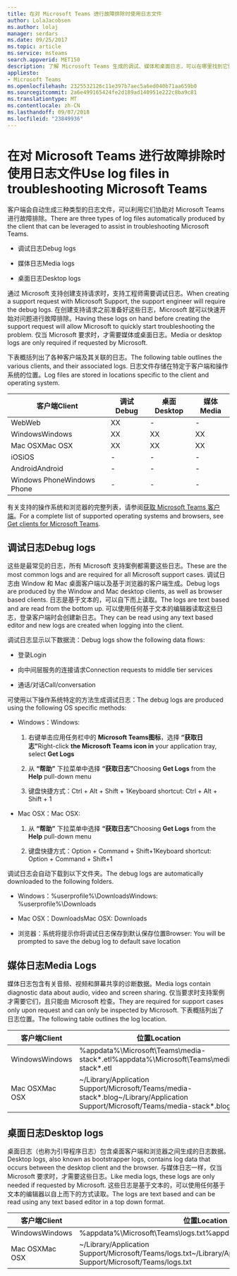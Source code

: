 ```yaml
---
title: 在对 Microsoft Teams 进行故障排除时使用日志文件
author: LolaJacobsen
ms.author: lolaj
manager: serdars
ms.date: 09/25/2017
ms.topic: article
ms.service: msteams
search.appverid: MET150
description: 了解 Microsoft Teams 生成的调试、媒体和桌面日志，可以在哪里找到它们，以及它们如何帮助进行故障排除。
appliesto:
- Microsoft Teams
ms.openlocfilehash: 2325532126c11e397b7aec5a6ed040b71aa659b0
ms.sourcegitcommit: 2a6e499165424fe2d189ad140951e222c8ba9c81
ms.translationtype: MT
ms.contentlocale: zh-CN
ms.lasthandoff: 09/07/2018
ms.locfileid: "23849936"
---
```

<a name="use-log-files-in-troubleshooting-microsoft-teams"></a><span data-ttu-id="602a1-103">在对 Microsoft Teams 进行故障排除时使用日志文件</span><span class="sxs-lookup"><span data-stu-id="602a1-103">Use log files in troubleshooting Microsoft Teams</span></span>
=================================================

<span data-ttu-id="602a1-104">客户端会自动生成三种类型的日志文件，可以利用它们协助对 Microsoft Teams 进行故障排除。</span><span class="sxs-lookup"><span data-stu-id="602a1-104">There are three types of log files automatically produced by the client that can be leveraged to assist in troubleshooting Microsoft Teams.</span></span>

-   <span data-ttu-id="602a1-105">调试日志</span><span class="sxs-lookup"><span data-stu-id="602a1-105">Debug logs</span></span>

-   <span data-ttu-id="602a1-106">媒体日志</span><span class="sxs-lookup"><span data-stu-id="602a1-106">Media logs</span></span>

-   <span data-ttu-id="602a1-107">桌面日志</span><span class="sxs-lookup"><span data-stu-id="602a1-107">Desktop logs</span></span>

<span data-ttu-id="602a1-108">通过 Microsoft 支持创建支持请求时，支持工程师需要调试日志。</span><span class="sxs-lookup"><span data-stu-id="602a1-108">When creating a support request with Microsoft Support, the support engineer will require the debug logs.</span></span> <span data-ttu-id="602a1-109">在创建支持请求之前准备好这些日志，Microsoft 就可以快速开始对问题进行故障排除。</span><span class="sxs-lookup"><span data-stu-id="602a1-109">Having these logs on hand before creating the support request will allow Microsoft to quickly start troubleshooting the problem.</span></span> <span data-ttu-id="602a1-110">仅当 Microsoft 要求时，才需要媒体或桌面日志。</span><span class="sxs-lookup"><span data-stu-id="602a1-110">Media or desktop logs are only required if requested by Microsoft.</span></span>

<span data-ttu-id="602a1-111">下表概括列出了各种客户端及其关联的日志。</span><span class="sxs-lookup"><span data-stu-id="602a1-111">The following table outlines the various clients, and their associated logs.</span></span> <span data-ttu-id="602a1-112">日志文件存储在特定于客户端和操作系统的位置。</span><span class="sxs-lookup"><span data-stu-id="602a1-112">Log files are stored in locations specific to the client and operating system.</span></span>


|<span data-ttu-id="602a1-113">客户端</span><span class="sxs-lookup"><span data-stu-id="602a1-113">Client</span></span> |<span data-ttu-id="602a1-114">调试</span><span class="sxs-lookup"><span data-stu-id="602a1-114">Debug</span></span>|<span data-ttu-id="602a1-115">桌面</span><span class="sxs-lookup"><span data-stu-id="602a1-115">Desktop</span></span>|<span data-ttu-id="602a1-116">媒体</span><span class="sxs-lookup"><span data-stu-id="602a1-116">Media</span></span>|
|---------|---------|---------|---------|
|<span data-ttu-id="602a1-117">Web</span><span class="sxs-lookup"><span data-stu-id="602a1-117">Web</span></span>    |<span data-ttu-id="602a1-118">X</span><span class="sxs-lookup"><span data-stu-id="602a1-118">X</span></span>         |-         |-         |
|<span data-ttu-id="602a1-119">Windows</span><span class="sxs-lookup"><span data-stu-id="602a1-119">Windows</span></span>     |<span data-ttu-id="602a1-120">X</span><span class="sxs-lookup"><span data-stu-id="602a1-120">X</span></span>         |<span data-ttu-id="602a1-121">X</span><span class="sxs-lookup"><span data-stu-id="602a1-121">X</span></span>         |<span data-ttu-id="602a1-122">X</span><span class="sxs-lookup"><span data-stu-id="602a1-122">X</span></span>         |
|<span data-ttu-id="602a1-123">Mac OSX</span><span class="sxs-lookup"><span data-stu-id="602a1-123">Mac OSX</span></span>     |<span data-ttu-id="602a1-124">X</span><span class="sxs-lookup"><span data-stu-id="602a1-124">X</span></span>         |<span data-ttu-id="602a1-125">X</span><span class="sxs-lookup"><span data-stu-id="602a1-125">X</span></span>         |<span data-ttu-id="602a1-126">X</span><span class="sxs-lookup"><span data-stu-id="602a1-126">X</span></span>         |
|<span data-ttu-id="602a1-127">iOS</span><span class="sxs-lookup"><span data-stu-id="602a1-127">iOS</span></span>     |-         |-         |-         |
|<span data-ttu-id="602a1-128">Android</span><span class="sxs-lookup"><span data-stu-id="602a1-128">Android</span></span>     |-         |-         |-         |
|<span data-ttu-id="602a1-129">Windows Phone</span><span class="sxs-lookup"><span data-stu-id="602a1-129">Windows Phone</span></span>     |-         |-         |-         |

<span data-ttu-id="602a1-130">有关支持的操作系统和浏览器的完整列表，请参阅[获取 Microsoft Teams 客户端](get-clients.md)。</span><span class="sxs-lookup"><span data-stu-id="602a1-130">For a complete list of supported operating systems and browsers, see [Get clients for Microsoft Teams](get-clients.md).</span></span>

<a name="debug-logs"></a><span data-ttu-id="602a1-131">调试日志</span><span class="sxs-lookup"><span data-stu-id="602a1-131">Debug logs</span></span>
---------------------------

<span data-ttu-id="602a1-132">这些是最常见的日志，所有 Microsoft 支持案例都需要这些日志。</span><span class="sxs-lookup"><span data-stu-id="602a1-132">These are the most common logs and are required for all Microsoft support cases.</span></span> <span data-ttu-id="602a1-133">调试日志由 Window 和 Mac 桌面客户端以及基于浏览器的客户端生成。</span><span class="sxs-lookup"><span data-stu-id="602a1-133">Debug logs are produced by the Window and Mac desktop clients, as well as browser based clients.</span></span> <span data-ttu-id="602a1-134">日志是基于文本的，可以自下而上读取。</span><span class="sxs-lookup"><span data-stu-id="602a1-134">The logs are text based and are read from the bottom up.</span></span> <span data-ttu-id="602a1-135">可以使用任何基于文本的编辑器读取这些日志，登录客户端时会创建新日志。</span><span class="sxs-lookup"><span data-stu-id="602a1-135">They can be read using any text based editor and new logs are created when logging into the client.</span></span>

<span data-ttu-id="602a1-136">调试日志显示以下数据流：</span><span class="sxs-lookup"><span data-stu-id="602a1-136">Debug logs show the following data flows:</span></span>

-   <span data-ttu-id="602a1-137">登录</span><span class="sxs-lookup"><span data-stu-id="602a1-137">Login</span></span>

-   <span data-ttu-id="602a1-138">向中间层服务的连接请求</span><span class="sxs-lookup"><span data-stu-id="602a1-138">Connection requests to middle tier services</span></span>

-   <span data-ttu-id="602a1-139">通话/对话</span><span class="sxs-lookup"><span data-stu-id="602a1-139">Call/conversation</span></span>

<span data-ttu-id="602a1-140">可使用以下操作系统特定的方法生成调试日志：</span><span class="sxs-lookup"><span data-stu-id="602a1-140">The debug logs are produced using the following OS specific methods:</span></span>

-   <span data-ttu-id="602a1-141">Windows：</span><span class="sxs-lookup"><span data-stu-id="602a1-141">Windows:</span></span>

    1.  <span data-ttu-id="602a1-142">右键单击应用任务栏中的 **Microsoft Teams图标**，选择 **“获取日志”**</span><span class="sxs-lookup"><span data-stu-id="602a1-142">Right-click **the Microsoft Teams icon in** your application tray, select **Get Logs**</span></span>

    2.  <span data-ttu-id="602a1-143">从 **“帮助”** 下拉菜单中选择 **“获取日志”**</span><span class="sxs-lookup"><span data-stu-id="602a1-143">Choosing **Get Logs** from the **Help** pull-down menu</span></span>

    3.  <span data-ttu-id="602a1-144">键盘快捷方式：Ctrl + Alt + Shift + 1</span><span class="sxs-lookup"><span data-stu-id="602a1-144">Keyboard shortcut: Ctrl + Alt + Shift + 1</span></span>

-   <span data-ttu-id="602a1-145">Mac OSX：</span><span class="sxs-lookup"><span data-stu-id="602a1-145">Mac OSX:</span></span>

    1.  <span data-ttu-id="602a1-146">从 **“帮助”** 下拉菜单中选择 **“获取日志”**</span><span class="sxs-lookup"><span data-stu-id="602a1-146">Choosing **Get Logs** from the **Help** pull-down menu</span></span>

    2.  <span data-ttu-id="602a1-147">键盘快捷方式：Option + Command + Shift+1</span><span class="sxs-lookup"><span data-stu-id="602a1-147">Keyboard shortcut: Option + Command + Shift+1</span></span>

<span data-ttu-id="602a1-148">调试日志会自动下载到以下文件夹。</span><span class="sxs-lookup"><span data-stu-id="602a1-148">The debug logs are automatically downloaded to the following folders.</span></span>

-   <span data-ttu-id="602a1-149">Windows：%userprofile%\\Downloads</span><span class="sxs-lookup"><span data-stu-id="602a1-149">Windows: %userprofile%\\Downloads</span></span>

-   <span data-ttu-id="602a1-150">Mac OSX：Downloads</span><span class="sxs-lookup"><span data-stu-id="602a1-150">Mac OSX: Downloads</span></span>

-   <span data-ttu-id="602a1-151">浏览器：系统将提示你将调试日志保存到默认保存位置</span><span class="sxs-lookup"><span data-stu-id="602a1-151">Browser: You will be prompted to save the debug log to default save location</span></span>

<a name="media-logs"></a><span data-ttu-id="602a1-152">媒体日志</span><span class="sxs-lookup"><span data-stu-id="602a1-152">Media Logs</span></span>
---------------------------

<span data-ttu-id="602a1-153">媒体日志包含有关音频、视频和屏幕共享的诊断数据。</span><span class="sxs-lookup"><span data-stu-id="602a1-153">Media logs contain diagnostic data about audio, video and screen sharing.</span></span> <span data-ttu-id="602a1-154">仅当要求时支持案例才需要它们，且只能由 Microsoft 检查。</span><span class="sxs-lookup"><span data-stu-id="602a1-154">They are required for support cases only upon request and can only be inspected by Microsoft.</span></span> <span data-ttu-id="602a1-155">下表概括列出了日志位置。</span><span class="sxs-lookup"><span data-stu-id="602a1-155">The following table outlines the log location.</span></span>


|<span data-ttu-id="602a1-156">客户端</span><span class="sxs-lookup"><span data-stu-id="602a1-156">Client</span></span> |<span data-ttu-id="602a1-157">位置</span><span class="sxs-lookup"><span data-stu-id="602a1-157">Location</span></span> |
|---------|---------|
|<span data-ttu-id="602a1-158">Windows</span><span class="sxs-lookup"><span data-stu-id="602a1-158">Windows</span></span>     |<span data-ttu-id="602a1-159">%appdata%\Microsoft\Teams\media-stack\*.etl</span><span class="sxs-lookup"><span data-stu-id="602a1-159">%appdata%\Microsoft\Teams\media-stack\*.etl</span></span>         |
|<span data-ttu-id="602a1-160">Mac OSX</span><span class="sxs-lookup"><span data-stu-id="602a1-160">Mac OSX</span></span>     |<span data-ttu-id="602a1-161">~/Library/Application Support/Microsoft/Teams/media-stack\*.blog</span><span class="sxs-lookup"><span data-stu-id="602a1-161">~/Library/Application Support/Microsoft/Teams/media-stack\*.blog</span></span>         |


<a name="desktop-logs"></a><span data-ttu-id="602a1-162">桌面日志</span><span class="sxs-lookup"><span data-stu-id="602a1-162">Desktop logs</span></span>
---------------------

<span data-ttu-id="602a1-163">桌面日志（也称为引导程序日志）包含桌面客户端和浏览器之间生成的日志数据。</span><span class="sxs-lookup"><span data-stu-id="602a1-163">Desktop logs, also known as bootstrapper logs, contains log data that occurs between the desktop client and the browser.</span></span> <span data-ttu-id="602a1-164">与媒体日志一样，仅当 Microsoft 要求时，才需要这些日志。</span><span class="sxs-lookup"><span data-stu-id="602a1-164">Like media logs, these logs are only needed if requested by Microsoft.</span></span> <span data-ttu-id="602a1-165">这些日志是基于文本的，可以使用任何基于文本的编辑器以自上而下的方式读取。</span><span class="sxs-lookup"><span data-stu-id="602a1-165">The logs are text based and can be read using any text based editor in a top down format.</span></span>

|<span data-ttu-id="602a1-166">客户端</span><span class="sxs-lookup"><span data-stu-id="602a1-166">Client</span></span> |<span data-ttu-id="602a1-167">位置</span><span class="sxs-lookup"><span data-stu-id="602a1-167">Location</span></span> |
|---------|---------|
|<span data-ttu-id="602a1-168">Windows</span><span class="sxs-lookup"><span data-stu-id="602a1-168">Windows</span></span>     |<span data-ttu-id="602a1-169">%appdata%\Microsoft\Teams\logs.txt</span><span class="sxs-lookup"><span data-stu-id="602a1-169">%appdata%\Microsoft\Teams\logs.txt</span></span>         |
|<span data-ttu-id="602a1-170">Mac OSX</span><span class="sxs-lookup"><span data-stu-id="602a1-170">Mac OSX</span></span>     |<span data-ttu-id="602a1-171">~/Library/Application Support/Microsoft/Teams/logs.txt</span><span class="sxs-lookup"><span data-stu-id="602a1-171">~/Library/Application Support/Microsoft/Teams/logs.txt</span></span>         |
